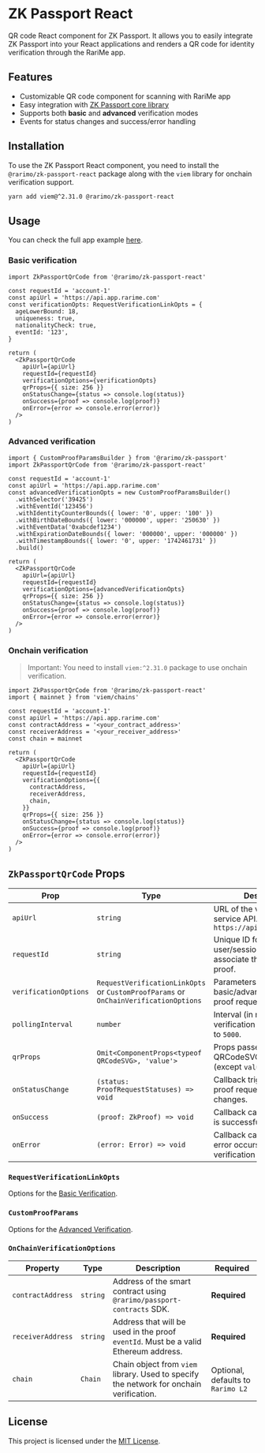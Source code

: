 # ZK Passport React

QR code React component for ZK Passport. It allows you to easily integrate ZK Passport into your React applications and renders a QR code for identity verification through the RariMe app.

## Features

- Customizable QR code component for scanning with RariMe app
- Easy integration with [ZK Passport core library](https://github.com/rarimo/zk-passport/tree/main/packages/core)
- Supports both **basic** and **advanced** verification modes
- Events for status changes and success/error handling

## Installation

To use the ZK Passport React component, you need to install the `@rarimo/zk-passport-react` package along with the `viem` library for onchain verification support.

```bash
yarn add viem@^2.31.0 @rarimo/zk-passport-react
```

## Usage

You can check the full app example [here](https://github.com/rarimo/zk-passport/tree/main/examples).

### Basic verification

```tsx
import ZkPassportQrCode from '@rarimo/zk-passport-react'

const requestId = 'account-1'
const apiUrl = 'https://api.app.rarime.com'
const verificationOpts: RequestVerificationLinkOpts = {
  ageLowerBound: 18,
  uniqueness: true,
  nationalityCheck: true,
  eventId: '123',
}

return (
  <ZkPassportQrCode
    apiUrl={apiUrl}
    requestId={requestId}
    verificationOptions={verificationOpts}
    qrProps={{ size: 256 }}
    onStatusChange={status => console.log(status)}
    onSuccess={proof => console.log(proof)}
    onError={error => console.error(error)}
  />
)
```

### Advanced verification

```tsx
import { CustomProofParamsBuilder } from '@rarimo/zk-passport'
import ZkPassportQrCode from '@rarimo/zk-passport-react'

const requestId = 'account-1'
const apiUrl = 'https://api.app.rarime.com'
const advancedVerificationOpts = new CustomProofParamsBuilder()
  .withSelector('39425')
  .withEventId('123456')
  .withIdentityCounterBounds({ lower: '0', upper: '100' })
  .withBirthDateBounds({ lower: '000000', upper: '250630' })
  .withEventData('0xabcdef1234')
  .withExpirationDateBounds({ lower: '000000', upper: '000000' })
  .withTimestampBounds({ lower: '0', upper: '1742461731' })
  .build()

return (
  <ZkPassportQrCode
    apiUrl={apiUrl}
    requestId={requestId}
    verificationOptions={advancedVerificationOpts}
    qrProps={{ size: 256 }}
    onStatusChange={status => console.log(status)}
    onSuccess={proof => console.log(proof)}
    onError={error => console.error(error)}
  />
)
```

### Onchain verification

> Important: You need to install `viem:^2.31.0` package to use onchain verification.

```tsx
import ZkPassportQrCode from '@rarimo/zk-passport-react'
import { mainnet } from 'viem/chains'

const requestId = 'account-1'
const apiUrl = 'https://api.app.rarime.com'
const contractAddress = '<your_contract_address>'
const receiverAddress = '<your_receiver_address>'
const chain = mainnet

return (
  <ZkPassportQrCode
    apiUrl={apiUrl}
    requestId={requestId}
    verificationOptions={{
      contractAddress,
      receiverAddress,
      chain,
    }}
    qrProps={{ size: 256 }}
    onStatusChange={status => console.log(status)}
    onSuccess={proof => console.log(proof)}
    onError={error => console.error(error)}
  />
)
```

## `ZkPassportQrCode` Props

| Prop                  | Type                                                                                 | Description                                                                  | Required     |
| --------------------- | ------------------------------------------------------------------------------------ | ---------------------------------------------------------------------------- | ------------ |
| `apiUrl`              | `string`                                                                             | URL of the verificator service API. Defaults to `https://api.app.rarime.com` | **Optional** |
| `requestId`           | `string`                                                                             | Unique ID for the user/session. Used to associate the request with a proof.  | **Required** |
| `verificationOptions` | `RequestVerificationLinkOpts` or `CustomProofParams` or `OnChainVerificationOptions` | Parameters for either basic/advanced/onchain proof request.                  | **Required** |
| `pollingInterval`     | `number`                                                                             | Interval (in ms) to poll verification status. Defaults to `5000`.            | **Optional** |
| `qrProps`             | `Omit<ComponentProps<typeof QRCodeSVG>, 'value'>`                                    | Props passed to the QRCodeSVG component (except `value`).                    | **Required** |
| `onStatusChange`      | `(status: ProofRequestStatuses) => void`                                             | Callback triggered when the proof request status changes.                    | **Required** |
| `onSuccess`           | `(proof: ZkProof) => void`                                                           | Callback called when proof is successfully verified.                         | **Required** |
| `onError`             | `(error: Error) => void`                                                             | Callback called when an error occurs in the verification process.            | **Required** |

### `RequestVerificationLinkOpts`

Options for the [Basic Verification](https://github.com/rarimo/zk-passport/tree/main/packages/core#basic-verification-requestverificationlinkopts).

### `CustomProofParams`

Options for the [Advanced Verification](https://github.com/rarimo/zk-passport/tree/main/packages/core#basic-verification-requestverificationlinkopts).

### `OnChainVerificationOptions`

| Property            | Type     | Description                                                                                   | Required                          |
| ------------------- | -------- | --------------------------------------------------------------------------------------------- | ------------                      |
| `contractAddress`   | `string` | Address of the smart contract using `@rarimo/passport-contracts` SDK.                         | **Required**                      |
| `receiverAddress`   | `string` | Address that will be used in the proof `eventId`. Must be a valid Ethereum address.           | **Required**                      |
| `chain`             | `Chain`  | Chain object from `viem` library. Used to specify the network for onchain verification.       | Optional, defaults to `Rarimo L2` |

## License

This project is licensed under the [MIT License](./LICENSE).
